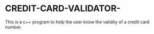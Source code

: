 # CREDIT-CARD-VALIDATOR-
This is a c++ program to help the user know the validity of a credit card number.

